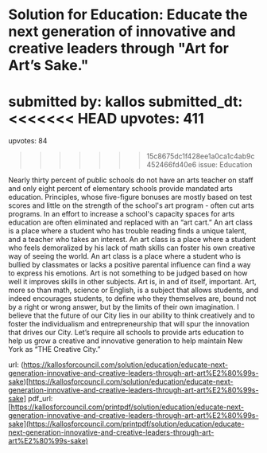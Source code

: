 # Solution for Education: Educate the next generation of innovative and creative leaders through "Art for Art’s Sake." #

submitted by: kallos
submitted_dt: 
<<<<<<< HEAD
upvotes: 411
=======
upvotes: 84
>>>>>>> 15c8675dc1f428ee1a0ca1c4ab9c452466fd40e6
issue: Education

Nearly thirty percent of public schools do not have an arts teacher on staff and only eight percent of elementary schools provide mandated arts education. Principles, whose five-figure bonuses are mostly based on test scores and little on the strength of the school's art program - often cut arts programs. In an effort to increase a school's capacity spaces for arts education are often eliminated and replaced with an “art cart.” An art class is a place where a student who has trouble reading finds a unique talent, and a teacher who takes an interest. An art class is a place where a student who feels demoralized by his lack of math skills can foster his own creative way of seeing the world. An art class is a place where a student who is bullied by classmates or lacks a positive parental influence can find a way to express his emotions. Art is not something to be judged based on how well it improves skills in other subjects. Art is, in and of itself, important. Art, more so than math, science or English, is a subject that allows students, and indeed encourages students, to define who they themselves are, bound not by a right or wrong answer, but by the limits of their own imagination. I believe that the future of our City lies in our ability to think creatively and to foster the individualism and entrepreneurship that will spur the innovation that drives our City. Let’s require all schools to provide arts education to help us grow a creative and innovative generation to help maintain New York as “THE Creative City.”

url: (https://kallosforcouncil.com/solution/education/educate-next-generation-innovative-and-creative-leaders-through-art-art%E2%80%99s-sake)[https://kallosforcouncil.com/solution/education/educate-next-generation-innovative-and-creative-leaders-through-art-art%E2%80%99s-sake]
pdf_url: [https://kallosforcouncil.com/printpdf/solution/education/educate-next-generation-innovative-and-creative-leaders-through-art-art%E2%80%99s-sake](https://kallosforcouncil.com/printpdf/solution/education/educate-next-generation-innovative-and-creative-leaders-through-art-art%E2%80%99s-sake)